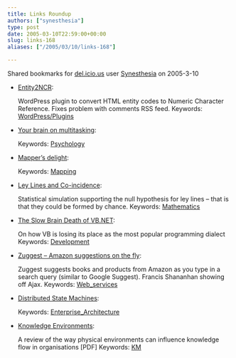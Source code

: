 ```yaml
---
title: Links Roundup
authors: ["synesthesia"]
type: post
date: 2005-03-10T22:59:00+00:00
slug: links-168 
aliases: ["/2005/03/10/links-168"]

---
```

Shared bookmarks for [del.icio.us][1] user  [Synesthesia][2] on 2005-3-10

  * [Entity2NCR][3]:
  
    WordPress plugin to convert HTML entity codes to Numeric Character Reference. Fixes problem with comments RSS feed. Keywords: [WordPress/Plugins][4]
  * [Your brain on multitasking][5]:
   
    Keywords: [Psychology][6]
  * [Mapper&#8217;s delight][7]:
   
    Keywords: [Mapping][8]
  * [Ley Lines and Co-incidence][9]:
  
    Statistical simulation supporting the null hypothesis for ley lines &#8211; that is that they could be formed by chance. Keywords: [Mathematics][10]
  * [The Slow Brain Death of VB.NET][11]:
  
    On how VB is losing its place as the most popular programming dialect Keywords: [Development][12]
  * [Zuggest &#8211; Amazon suggestions on the fly][13]:
  
    Zuggest suggests books and products from Amazon as you type in a search query (similar to Google Suggest). Francis Shananhan showing off Ajax. Keywords: [Web_services][14]
  * [Distributed State Machines][15]:
   
    Keywords: [Enterprise_Architecture][16]
  * [Knowledge Environments][17]:
  
    A review of the way physical environments can influence knowledge flow in organisations [PDF] Keywords: [KM][18]

 [1]: https://del.icio.us/
 [2]: https://del.icio.us/synesthesia
 [3]: https://guff.szub.net/entity2ncr/ "https://guff.szub.net/entity2ncr/"
 [4]: https://del.icio.us/synesthesia/WordPress/Plugins
 [5]: https://headrush.typepad.com/creating_passionate_users/2005/03/your_brain_on_m.html "https://headrush.typepad.com/creating_passionate_users/2005/03/your_brain_on_m.html"
 [6]: https://del.icio.us/synesthesia/Psychology
 [7]: https://owen.massey.net/tubemaps.html "https://owen.massey.net/tubemaps.html"
 [8]: https://del.icio.us/synesthesia/Mapping
 [9]: https://www.boo.net/~jasonp/leyline.html "https://www.boo.net/~jasonp/leyline.html"
 [10]: https://del.icio.us/synesthesia/Mathematics
 [11]: https://www.codinghorror.com/blog/archives/000235.html "https://www.codinghorror.com/blog/archives/000235.html"
 [12]: https://del.icio.us/synesthesia/Development
 [13]: https://www.francisshanahan.com/zuggest.aspx "https://www.francisshanahan.com/zuggest.aspx"
 [14]: https://del.icio.us/synesthesia/Web_services
 [15]: https://www.intertwingly.net/blog/2005/03/09/Distributed-State-Machines "https://www.intertwingly.net/blog/2005/03/09/Distributed-State-Machines"
 [16]: https://del.icio.us/synesthesia/Enterprise_Architecture
 [17]: https://www.seradigm.com/resources/knowledge_environments.pdf "https://www.seradigm.com/resources/knowledge_environments.pdf"
 [18]: https://del.icio.us/synesthesia/KM